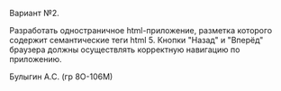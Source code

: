 Вариант №2.

Разработать одностраничное html-приложение, разметка которого содержит семантические теги html 5. Кнопки "Назад" и "Вперёд" браузера должны осуществлять корректную навигацию по приложению.                 

Булыгин А.С. (гр 8О-106М)
